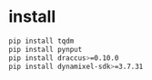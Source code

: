 # install

```sh
pip install tqdm 
pip install pynput
pip install draccus>=0.10.0
pip install dynamixel-sdk>=3.7.31
```

